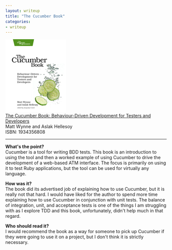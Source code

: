 ```yaml
---
layout: writeup
title: "The Cucumber Book"
categories:
- writeup
---
```


![](/static/cucumber-book.jpg)  
[The Cucumber Book: Behaviour-Driven Development for Testers and Developers][link]   
Matt Wynne and Aslak Hellesoy    
ISBN: 1934356808

---

**What's the point?**  
Cucumber is a tool for writing BDD tests. This book is an introduction to using the tool
and then a worked example of using Cucumber to drive the development of a web-based ATM
interface. The focus is primarily on using it to test Ruby applications, but the tool 
can be used for virtually any language.

**How was it?**  
The book did its advertised job of explaining how to use Cucumber, but it is really
not that hard. I would have liked for the author to spend more time explaining how to
use Cucumber in conjunction with unit tests. The balance of integration, unit,
and acceptance tests is one of the things I am struggling with as I explore TDD and this
book, unfortunately, didn't help much in that regard.

**Who should read it?**  
I would recommend the book as a way for someone to pick up Cucumber if they were going to
use it on a project, but I don't think it is strictly necessary.

[link]: http://pragprog.com/book/hwcuc/the-cucumber-book
